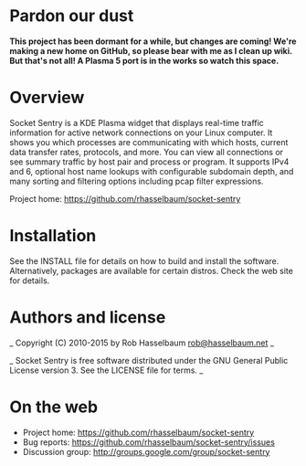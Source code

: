 # Pardon our dust

__This project has been dormant for a while, but changes are coming! We're making a new home on GitHub, so please bear with me as I clean up wiki. But that's not all! A Plasma 5 port is in the works so watch this space.__

# Overview

Socket Sentry is a KDE Plasma widget that displays real-time traffic information for active network connections on your Linux computer. It shows you which processes are communicating with which hosts, current data transfer rates, protocols, and more. You can view all connections or see summary traffic by host pair and process or program. It supports IPv4 and 6, optional host name lookups with configurable subdomain depth, and many sorting and filtering options including pcap filter expressions.

Project home: https://github.com/rhasselbaum/socket-sentry

# Installation

See the INSTALL file for details on how to build and install the software. Alternatively, packages are available for certain distros. Check the web site for details.

# Authors and license

_ Copyright (C) 2010-2015 by Rob Hasselbaum <rob@hasselbaum.net> _

_ Socket Sentry is free software distributed under the GNU General Public	License version 3. See the LICENSE file for terms. _

# On the web

* Project home: https://github.com/rhasselbaum/socket-sentry
* Bug reports: https://github.com/rhasselbaum/socket-sentry/issues
* Discussion group: http://groups.google.com/group/socket-sentry
